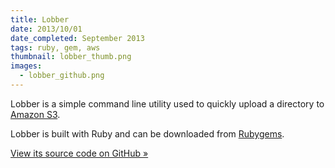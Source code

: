 ```yaml
---
title: Lobber
date: 2013/10/01
date_completed: September 2013
tags: ruby, gem, aws
thumbnail: lobber_thumb.png
images:
  - lobber_github.png
---
```


Lobber is a simple command line utility used to quickly upload a directory to [Amazon S3](http://aws.amazon.com/s3/).

Lobber is built with Ruby and can be downloaded from [Rubygems](http://rubygems.org/gems/lobber).

[View its source code on GitHub &raquo;](github.com/mdb/lobber)
